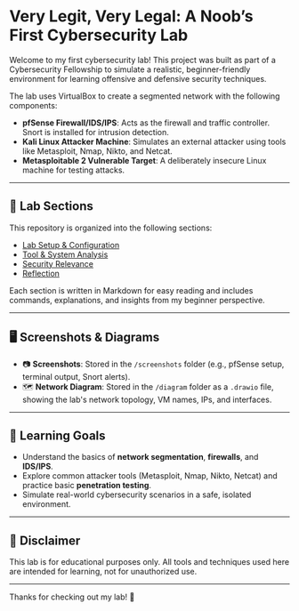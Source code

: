 # Very Legit, Very Legal: A Noob’s First Cybersecurity Lab

Welcome to my first cybersecurity lab! This project was built as part of a
 Cybersecurity Fellowship to simulate a realistic, beginner-friendly environment for learning offensive and defensive security techniques.  

The lab uses VirtualBox to create a segmented network with the following components:  
- **pfSense Firewall/IDS/IPS**: Acts as the firewall and traffic controller. Snort is installed for intrusion detection.  
- **Kali Linux Attacker Machine**: Simulates an external attacker using tools like Metasploit, Nmap, Nikto, and Netcat.  
- **Metasploitable 2 Vulnerable Target**: A deliberately insecure Linux machine for testing attacks.  

---

## 📂 Lab Sections

This repository is organized into the following sections:  

- [Lab Setup & Configuration](Lab-Setup-and-Configuration.md)  
- [Tool & System Analysis](Tool-and-System-Analysis.md)  
- [Security Relevance](Security-Relevance.md)  
- [Reflection](Reflection.md)  

Each section is written in Markdown for easy reading and includes commands, explanations, and insights from my beginner perspective.

---

## 🖥️ Screenshots & Diagrams

- 📷 **Screenshots**: Stored in the `/screenshots` folder (e.g., pfSense setup, terminal output, Snort alerts).  
- 🗺 **Network Diagram**: Stored in the `/diagram` folder as a `.drawio` file, showing the lab's network topology, VM names, IPs, and interfaces.  

---

## 🎯 Learning Goals

- Understand the basics of **network segmentation**, **firewalls**, and **IDS/IPS**.  
- Explore common attacker tools (Metasploit, Nmap, Nikto, Netcat) and practice basic **penetration testing**.  
- Simulate real-world cybersecurity scenarios in a safe, isolated environment.  

---

## 📖 Disclaimer

This lab is for educational purposes only. All tools and techniques used here are intended for learning, not for unauthorized use.  

---

Thanks for checking out my lab! 🚀  
